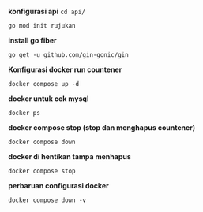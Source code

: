 **konfigurasi api**
``` cd api/ ```

```go mod init rujukan```

**install go fiber**

```go get -u github.com/gin-gonic/gin```

**Konfigurasi docker run countener**

```docker compose up -d```

**docker untuk cek mysql**

```docker ps```

**docker compose stop (stop dan menghapus countener)**

```docker compose down```

**docker di hentikan tampa menhapus**

```docker compose stop```

**perbaruan configurasi docker**

```docker compose down -v```

